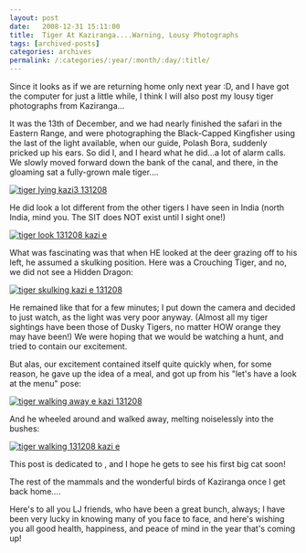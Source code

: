 ```yaml
---
layout: post
date:	2008-12-31 15:11:00
title:  Tiger At Kaziranga....Warning, Lousy Photographs
tags: [archived-posts]
categories: archives
permalink: /:categories/:year/:month/:day/:title/
---
```

Since it looks as if we are returning home only next year :D, and I have got the computer for just a little while, I think I will also post my lousy tiger photographs from Kaziranga...

It was the 13th of December, and we had nearly finished the safari in the Eastern Range, and were photographing the Black-Capped Kingfisher using the last of the light available, when our guide, Polash Bora, suddenly pricked up his ears. So did I, and I heard what he did...a lot of alarm calls. We slowly moved forward down the bank of the canal, and there, in the gloaming sat a fully-grown male tiger....


<a href="http://s297.photobucket.com/albums/mm205/depontis/?action=view&current=IMG_0041.jpg" target="_blank"><img src="http://i297.photobucket.com/albums/mm205/depontis/IMG_0041.jpg" border="0" alt="tiger lying kazi3 131208"></a>
>

He did look a lot different from the other tigers I have seen in India (north India, mind you. The SIT does NOT exist until I sight one!)



<a href="http://s297.photobucket.com/albums/mm205/depontis/?action=view&current=IMG_0045.jpg" target="_blank"><img src="http://i297.photobucket.com/albums/mm205/depontis/IMG_0045.jpg" border="0" alt="tiger look 131208 kazi e"></a>


What was fascinating was that when HE looked at the deer grazing off to his left, he assumed a skulking position. Here was a Crouching Tiger, and no, we did not see a Hidden Dragon:


<a href="http://s297.photobucket.com/albums/mm205/depontis/?action=view&current=IMG_0046.jpg" target="_blank"><img src="http://i297.photobucket.com/albums/mm205/depontis/IMG_0046.jpg" border="0" alt="tiger skulking kazi e 131208"></a>



He remained like that for a few minutes; I put down the camera and decided to just watch, as the light was very poor anyway. (Almost all my tiger sightings have been those of Dusky Tigers, no matter HOW orange they may have been!) We were hoping that we would be watching a hunt, and tried to contain our excitement.

But alas, our excitement contained itself quite quickly when, for some reason, he gave up the idea of a meal, and got up from his "let's have a look at the menu" pose:

<a href="http://s297.photobucket.com/albums/mm205/depontis/?action=view&current=IMG_0058.jpg" target="_blank"><img src="http://i297.photobucket.com/albums/mm205/depontis/IMG_0058.jpg" border="0" alt="tiger walking away e kazi 131208"></a>

And he wheeled around and walked away, melting noiselessly into the bushes:



<a href="http://s297.photobucket.com/albums/mm205/depontis/?action=view&current=IMG_0051.jpg" target="_blank"><img src="http://i297.photobucket.com/albums/mm205/depontis/IMG_0051.jpg" border="0" alt="tiger walking 131208 kazi e"></a>

This post is dedicated to <LJ user="anirudhc">, and I hope he gets to see his first big cat soon!

The rest of the mammals and the wonderful birds of Kaziranga once I get back home....

Here's to all you LJ friends, who have been a great bunch, always; I have been very lucky in knowing many of you face to face, and here's wishing you all good health, happiness, and peace of mind in the year that's coming up!

